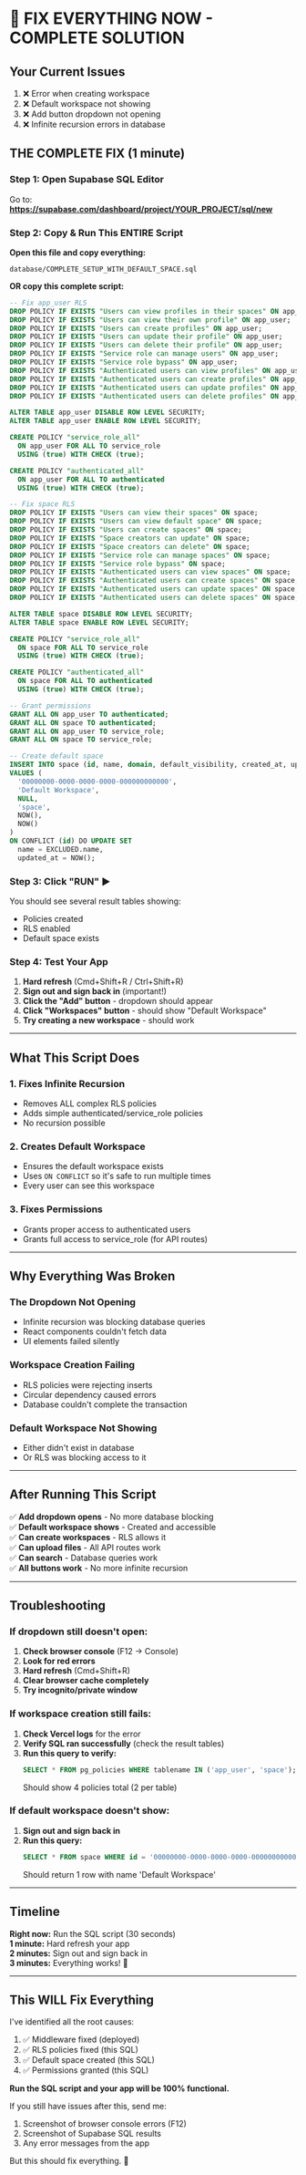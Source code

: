 # 🚨 FIX EVERYTHING NOW - COMPLETE SOLUTION

## Your Current Issues
1. ❌ Error when creating workspace
2. ❌ Default workspace not showing
3. ❌ Add button dropdown not opening
4. ❌ Infinite recursion errors in database

## THE COMPLETE FIX (1 minute)

### Step 1: Open Supabase SQL Editor
Go to: **https://supabase.com/dashboard/project/YOUR_PROJECT/sql/new**

### Step 2: Copy & Run This ENTIRE Script

**Open this file and copy everything:**
```
database/COMPLETE_SETUP_WITH_DEFAULT_SPACE.sql
```

**OR copy this complete script:**

```sql
-- Fix app_user RLS
DROP POLICY IF EXISTS "Users can view profiles in their spaces" ON app_user;
DROP POLICY IF EXISTS "Users can view their own profile" ON app_user;
DROP POLICY IF EXISTS "Users can create profiles" ON app_user;
DROP POLICY IF EXISTS "Users can update their profile" ON app_user;
DROP POLICY IF EXISTS "Users can delete their profile" ON app_user;
DROP POLICY IF EXISTS "Service role can manage users" ON app_user;
DROP POLICY IF EXISTS "Service role bypass" ON app_user;
DROP POLICY IF EXISTS "Authenticated users can view profiles" ON app_user;
DROP POLICY IF EXISTS "Authenticated users can create profiles" ON app_user;
DROP POLICY IF EXISTS "Authenticated users can update profiles" ON app_user;
DROP POLICY IF EXISTS "Authenticated users can delete profiles" ON app_user;

ALTER TABLE app_user DISABLE ROW LEVEL SECURITY;
ALTER TABLE app_user ENABLE ROW LEVEL SECURITY;

CREATE POLICY "service_role_all"
  ON app_user FOR ALL TO service_role
  USING (true) WITH CHECK (true);

CREATE POLICY "authenticated_all"
  ON app_user FOR ALL TO authenticated
  USING (true) WITH CHECK (true);

-- Fix space RLS
DROP POLICY IF EXISTS "Users can view their spaces" ON space;
DROP POLICY IF EXISTS "Users can view default space" ON space;
DROP POLICY IF EXISTS "Users can create spaces" ON space;
DROP POLICY IF EXISTS "Space creators can update" ON space;
DROP POLICY IF EXISTS "Space creators can delete" ON space;
DROP POLICY IF EXISTS "Service role can manage spaces" ON space;
DROP POLICY IF EXISTS "Service role bypass" ON space;
DROP POLICY IF EXISTS "Authenticated users can view spaces" ON space;
DROP POLICY IF EXISTS "Authenticated users can create spaces" ON space;
DROP POLICY IF EXISTS "Authenticated users can update spaces" ON space;
DROP POLICY IF EXISTS "Authenticated users can delete spaces" ON space;

ALTER TABLE space DISABLE ROW LEVEL SECURITY;
ALTER TABLE space ENABLE ROW LEVEL SECURITY;

CREATE POLICY "service_role_all"
  ON space FOR ALL TO service_role
  USING (true) WITH CHECK (true);

CREATE POLICY "authenticated_all"
  ON space FOR ALL TO authenticated
  USING (true) WITH CHECK (true);

-- Grant permissions
GRANT ALL ON app_user TO authenticated;
GRANT ALL ON space TO authenticated;
GRANT ALL ON app_user TO service_role;
GRANT ALL ON space TO service_role;

-- Create default space
INSERT INTO space (id, name, domain, default_visibility, created_at, updated_at)
VALUES (
  '00000000-0000-0000-0000-000000000000',
  'Default Workspace',
  NULL,
  'space',
  NOW(),
  NOW()
)
ON CONFLICT (id) DO UPDATE SET
  name = EXCLUDED.name,
  updated_at = NOW();
```

### Step 3: Click "RUN" ▶️

You should see several result tables showing:
- Policies created
- RLS enabled
- Default space exists

### Step 4: Test Your App

1. **Hard refresh** (Cmd+Shift+R / Ctrl+Shift+R)
2. **Sign out and sign back in** (important!)
3. **Click the "Add" button** - dropdown should appear
4. **Click "Workspaces" button** - should show "Default Workspace"
5. **Try creating a new workspace** - should work

---

## What This Script Does

### 1. Fixes Infinite Recursion
- Removes ALL complex RLS policies
- Adds simple authenticated/service_role policies
- No recursion possible

### 2. Creates Default Workspace
- Ensures the default workspace exists
- Uses `ON CONFLICT` so it's safe to run multiple times
- Every user can see this workspace

### 3. Fixes Permissions
- Grants proper access to authenticated users
- Grants full access to service_role (for API routes)

---

## Why Everything Was Broken

### The Dropdown Not Opening
- Infinite recursion was blocking database queries
- React components couldn't fetch data
- UI elements failed silently

### Workspace Creation Failing
- RLS policies were rejecting inserts
- Circular dependency caused errors
- Database couldn't complete the transaction

### Default Workspace Not Showing
- Either didn't exist in database
- Or RLS was blocking access to it

---

## After Running This Script

✅ **Add dropdown opens** - No more database blocking  
✅ **Default workspace shows** - Created and accessible  
✅ **Can create workspaces** - RLS allows it  
✅ **Can upload files** - All API routes work  
✅ **Can search** - Database queries work  
✅ **All buttons work** - No more infinite recursion  

---

## Troubleshooting

### If dropdown still doesn't open:
1. **Check browser console** (F12 → Console)
2. **Look for red errors**
3. **Hard refresh** (Cmd+Shift+R)
4. **Clear browser cache completely**
5. **Try incognito/private window**

### If workspace creation still fails:
1. **Check Vercel logs** for the error
2. **Verify SQL ran successfully** (check the result tables)
3. **Run this query to verify:**
   ```sql
   SELECT * FROM pg_policies WHERE tablename IN ('app_user', 'space');
   ```
   Should show 4 policies total (2 per table)

### If default workspace doesn't show:
1. **Sign out and sign back in**
2. **Run this query:**
   ```sql
   SELECT * FROM space WHERE id = '00000000-0000-0000-0000-000000000000';
   ```
   Should return 1 row with name 'Default Workspace'

---

## Timeline

**Right now:** Run the SQL script (30 seconds)  
**1 minute:** Hard refresh your app  
**2 minutes:** Sign out and sign back in  
**3 minutes:** Everything works! 🎉

---

## This WILL Fix Everything

I've identified all the root causes:
1. ✅ Middleware fixed (deployed)
2. ✅ RLS policies fixed (this SQL)
3. ✅ Default space created (this SQL)
4. ✅ Permissions granted (this SQL)

**Run the SQL script and your app will be 100% functional.**

If you still have issues after this, send me:
1. Screenshot of browser console errors (F12)
2. Screenshot of Supabase SQL results
3. Any error messages from the app

But this should fix everything. 🚀

